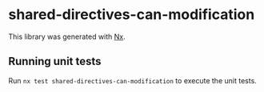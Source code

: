 # shared-directives-can-modification

This library was generated with [Nx](https://nx.dev).

## Running unit tests

Run `nx test shared-directives-can-modification` to execute the unit tests.
